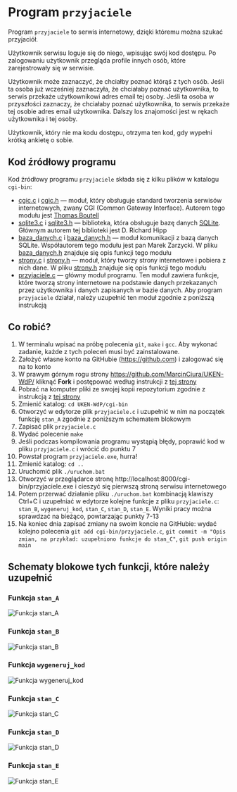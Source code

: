 # Program `przyjaciele`
Program `przyjaciele` to serwis internetowy, dzięki któremu można szukać przyjaciół.

Użytkownik serwisu loguje się do niego, wpisując swój kod dostępu.
Po zalogowaniu użytkownik przegląda profile innych osób, które zarejestrowały się w serwisie.

Użytkownik może zaznaczyć, że chciałby poznać którąś z tych osób.
Jeśli ta osoba już wcześniej zaznaczyła, że chciałaby poznać użytkownika, to serwis przekaże użytkownikowi adres email tej osoby.
Jeśli ta osoba w przyszłości zaznaczy, że chciałaby poznać użytkownika, to serwis przekaże tej osobie adres email użytkownika.
Dalszy los znajomości jest w rękach użytkownika i tej osoby.

Użytkownik, który nie ma kodu dostępu, otrzyma ten kod, gdy wypełni krótką ankietę o sobie.

## Kod źródłowy programu
Kod źródłowy programu `przyjaciele` składa się z kilku plików w katalogu `cgi-bin`:
* [cgic.c](cgi-bin/cgic.c) i [cgic.h](cgi-bin/cgic.h) — moduł, który obsługuje standard tworzenia serwisów internetowych, zwany CGI (Common Gateway Interface). Autorem tego modułu jest [Thomas Boutell](https://github.com/boutell/cgic)
* [sqlite3.c](cgi-bin/sqlite3.c) i [sqlite3.h](cgi-bin/sqlite3.h) — biblioteka, która obsługuje bazę danych [SQLite](https://sqlite.org/). Głównym autorem tej biblioteki jest D. Richard Hipp
* [baza_danych.c](cgi-bin/baza_danych.c) i [baza_danych.h](cgi-bin/baza_danych.h) — moduł komunikacji z bazą danych SQLite. Współautorem tego modułu jest pan Marek Zarzycki. W pliku [baza_danych.h](cgi-bin/baza_danych.h) znajduje się opis funkcji tego modułu
* [strony.c](cgi-bin/strony.c) i [strony.h](cgi-bin/strony.h) — moduł, który tworzy strony internetowe i pobiera z nich dane. W pliku [strony.h](cgi-bin/strony.h) znajduje się opis funkcji tego modułu
* [przyjaciele.c](cgi-bin/przyjaciele.c) — główny moduł programu. Ten moduł zawiera funkcje, które tworzą strony internetowe na podstawie danych przekazanych przez użytkownika i danych zapisanych w bazie danych. Aby program `przyjaciele` działał, należy uzupełnić ten moduł zgodnie z poniższą instrukcją

## Co robić?
1. W terminalu wpisać na próbę polecenia `git`, `make` i `gcc`. Aby wykonać zadanie, każde z tych poleceń musi być zainstalowane.
2. Założyć własne konto na GitHubie (https://github.com) i zalogować się na to konto
3. W prawym górnym rogu strony https://github.com/MarcinCiura/UKEN-WdP/ kliknąć **Fork** i postępować według instrukcji z [tej strony](https://docs.github.com/en/pull-requests/collaborating-with-pull-requests/working-with-forks/fork-a-repo#forking-a-repository)
4. Pobrać na komputer pliki ze swojej kopii repozytorium zgodnie z instrukcją z [tej strony](https://docs.github.com/en/pull-requests/collaborating-with-pull-requests/working-with-forks/fork-a-repo#forking-a-repository)
5. Zmienić katalog: `cd UKEN-WdP/cgi-bin`
6. Otworzyć w edytorze plik `przyjaciele.c` i uzupełnić w nim na początek funkcję `stan_A` zgodnie z poniższym schematem blokowym
7. Zapisać plik `przyjaciele.c`
8. Wydać polecenie `make`
9. Jeśli podczas kompilowania programu wystąpią błędy, poprawić kod w pliku `przyjaciele.c` i wrócić do punktu 7
10. Powstał program `przyjaciele.exe`, hurra!
11. Zmienić katalog: `cd ..`
12. Uruchomić plik `./uruchom.bat`
13. Otworzyć w przeglądarce stronę http://localhost:8000/cgi-bin/przyjaciele.exe i cieszyć się pierwszą stroną serwisu internetowego
14. Potem przerwać działanie pliku `./uruchom.bat` kombinacją klawiszy Ctrl+C i uzupełniać w edytorze kolejne funkcje z pliku `przyjaciele.c`: `stan_B`, `wygeneruj_kod`, `stan_C`, `stan_D`, `stan_E`. Wyniki pracy można sprawdzać na bieżąco, powtarzając punkty 7-13
15. Na koniec dnia zapisać zmiany na swoim koncie na GitHubie: wydać kolejno polecenia `git add cgi-bin/przyjaciele.c`, `git commit -m "Opis zmian, na przykład: uzupełniono funkcje do stan_C"`, `git push origin main`

## Schematy blokowe tych funkcji, które należy uzupełnić

### Funkcja `stan_A`
![Funkcja `stan_A`](images/stan_A.png)

### Funkcja `stan_B`
![Funkcja `stan_B`](images/stan_B.png)

### Funkcja `wygeneruj_kod`
![Funkcja `wygeneruj_kod`](images/wygeneruj_kod.png)

### Funkcja `stan_C`
![Funkcja `stan_C`](images/stan_C.png)

### Funkcja `stan_D`
![Funkcja `stan_D`](images/stan_D.png)

### Funkcja `stan_E`
![Funkcja `stan_E`](images/stan_E.png)
